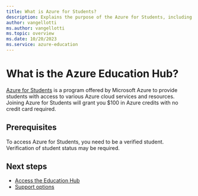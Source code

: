 ```yaml
---
title: What is Azure for Students?
description: Explains the purpose of the Azure for Students, including prerequisites and support options.
author: vangellotti
ms.author: vangellotti
ms.topic: overview
ms.date: 10/20/2023
ms.service: azure-education
---
```


# What is the Azure Education Hub?

[Azure for Students](https://azure.microsoft.com/free/students/) is a program offered by Microsoft Azure to provide students with access to various Azure cloud services and resources. Joining Azure for Students will grant you $100 in Azure credits with no credit card required.

## Prerequisites

To access Azure for Students, you need to be a verified student. Verification of student status may be required.


## Next steps

- [Access the Education Hub](access-education-hub.md)
- [Support options](educator-service-desk.md)
